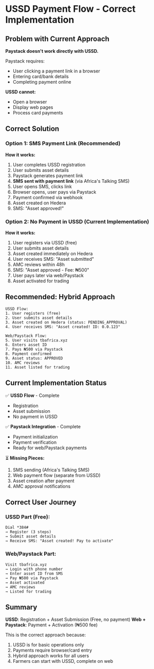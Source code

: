 # USSD Payment Flow - Correct Implementation

## Problem with Current Approach

**Paystack doesn't work directly with USSD.**

Paystack requires:
- User clicking a payment link in a browser
- Entering card/bank details
- Completing payment online

**USSD cannot:**
- Open a browser
- Display web pages
- Process card payments

## Correct Solution

### Option 1: SMS Payment Link (Recommended)

**How it works:**
1. User completes USSD registration
2. User submits asset details
3. Paystack generates payment link
4. **SMS sent with payment link** (via Africa's Talking SMS)
5. User opens SMS, clicks link
6. Browser opens, user pays via Paystack
7. Payment confirmed via webhook
8. Asset created on Hedera
9. SMS: "Asset approved!"

### Option 2: No Payment in USSD (Current Implementation)

**How it works:**
1. User registers via USSD (free)
2. User submits asset details
3. Asset created immediately on Hedera
4. User receives SMS: "Asset submitted"
5. AMC reviews within 48h
6. SMS: "Asset approved - Fee: ₦500"
7. User pays later via web/Paystack
8. Asset activated for trading

## Recommended: Hybrid Approach

```
USSD Flow:
1. User registers (free)
2. User submits asset details
3. Asset created on Hedera (status: PENDING_APPROVAL)
4. User receives SMS: "Asset created! ID: 0.0.123"

Web/Paystack Flow:
5. User visits tbafrica.xyz
6. Enters asset ID
7. Pays ₦500 via Paystack
8. Payment confirmed
9. Asset status: APPROVED
10. AMC reviews
11. Asset listed for trading
```

## Current Implementation Status

✅ **USSD Flow** - Complete
- Registration
- Asset submission
- No payment in USSD

✅ **Paystack Integration** - Complete
- Payment initialization
- Payment verification
- Ready for web/Paystack payments

⏳ **Missing Pieces:**
1. SMS sending (Africa's Talking SMS)
2. Web payment flow (separate from USSD)
3. Asset creation after payment
4. AMC approval notifications

## Correct User Journey

### USSD Part (Free):
```
Dial *384#
→ Register (3 steps)
→ Submit asset details
→ Receive SMS: "Asset created! Pay to activate"
```

### Web/Paystack Part:
```
Visit tbafrica.xyz
→ Login with phone number
→ Enter asset ID from SMS
→ Pay ₦500 via Paystack
→ Asset activated
→ AMC reviews
→ Listed for trading
```

## Summary

**USSD**: Registration + Asset Submission (Free, no payment)
**Web + Paystack**: Payment + Activation (₦500 fee)

This is the correct approach because:
1. USSD is for basic operations only
2. Payments require browser/card entry
3. Hybrid approach works for all users
4. Farmers can start with USSD, complete on web

